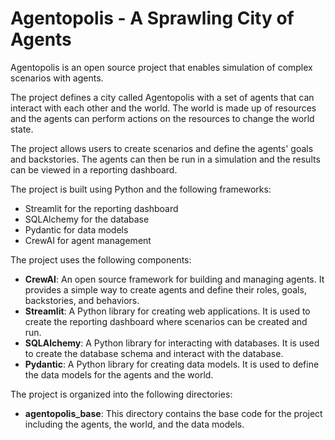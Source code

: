 # Agentopolis - A Sprawling City of Agents

Agentopolis is an open source project that enables simulation of complex scenarios with agents.

The project defines a city called Agentopolis with a set of agents that can interact with each other and the world. The world is made up of resources and the agents can perform actions on the resources to change the world state.

The project allows users to create scenarios and define the agents' goals and backstories. The agents can then be run in a simulation and the results can be viewed in a reporting dashboard.

The project is built using Python and the following frameworks:

* Streamlit for the reporting dashboard
* SQLAlchemy for the database
* Pydantic for data models
* CrewAI for agent management


The project uses the following components:

* **CrewAI**: An open source framework for building and managing agents. It provides a simple way to create agents and define their roles, goals, backstories, and behaviors.
* **Streamlit**: A Python library for creating web applications. It is used to create the reporting dashboard where scenarios can be created and run.
* **SQLAlchemy**: A Python library for interacting with databases. It is used to create the database schema and interact with the database.
* **Pydantic**: A Python library for creating data models. It is used to define the data models for the agents and the world.

The project is organized into the following directories:

* **agentopolis_base**: This directory contains the base code for the project including the agents, the world, and the data models.
